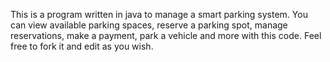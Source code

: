 This is a program written in java to manage a smart parking system.
You can view available parking spaces, reserve a parking spot, manage reservations, make a payment, park a vehicle and more with this code. Feel free to fork it and edit as you wish.
